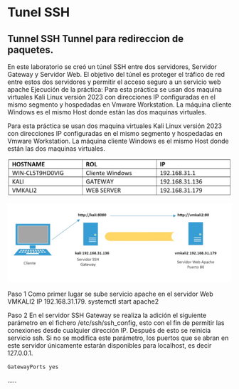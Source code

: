 # Tunel SSH


## Tunnel SSH Tunnel para redireccion de paquetes.

En este laboratorio se creó un túnel SSH entre dos servidores, Servidor Gateway y Servidor Web. El objetivo del túnel es proteger el tráfico de red entre estos dos servidores y permitir el acceso seguro a un servicio web apache
Ejecución de la práctica:
Para esta práctica se usan dos maquina virtuales Kali Linux versión 2023 con direcciones IP configuradas en el mismo segmento y hospedadas en Vmware Workstation.
La máquina cliente Windows es el mismo Host donde están las dos maquinas virtuales.


Para esta práctica se usan dos maquina virtuales Kali Linux versión 2023 con direcciones IP configuradas en el mismo segmento y hospedadas en Vmware Workstation.
La máquina cliente Windows es el mismo Host donde están las dos maquinas virtuales.


<p align="center">
<img src="https://raw.githubusercontent.com/CesarBeltran/Tunel-SSH/main/Img/Tabla_Srv.jpg" width="740" />
</p>


<p align="center">
<img src="https://raw.githubusercontent.com/CesarBeltran/Tunel-SSH/main/Img/Diagrama.jpg" width="740" />
</p>

Paso 1
Como primer lugar se sube servicio apache en el servidor Web VMKALI2 IP 192.168.31.179.
	systemctl start apache2
	

Paso 2
En el servidor SSH Gateway se realiza la adición el siguiente parámetro en el fichero /etc/ssh/ssh_config, esto con el fin de permitir las conexiones desde cualquier dirección IP. Después de esto se reinicia servicio ssh.
Si no se modifica este parámetro, los puertos que se abran en este servidor únicamente estarán disponibles para localhost, es decir 127.0.0.1. 

	GatewayPorts yes
	
	
.....



